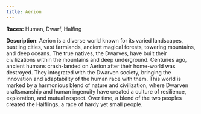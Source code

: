 ```yaml
---
title: Aerion
---
```


**Races:** Human, Dwarf, Halfing

**Description**: Aerion is a diverse world known for its varied landscapes, bustling cities, vast farmlands, ancient magical forests, towering mountains, and deep oceans. The true natives, the Dwarves, have built their civilizations within the mountains and deep underground. Centuries ago, ancient humans crash-landed on Aerion after their home-world was destroyed. They integrated with the Dwarven society, bringing the innovation and adaptability of the human race with them. This world is marked by a harmonious blend of nature and civilization, where Dwarven craftsmanship and human ingenuity have created a culture of resilience, exploration, and mutual respect. Over time, a blend of the two peoples created the Halflings, a race of hardy yet small people.

<!--more-->

